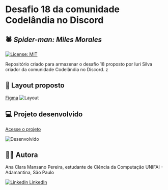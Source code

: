 # Desafio 18 da comunidade Codelândia no Discord

## 🕷️ _Spider-man: Miles Morales_

[![License: MIT](https://img.shields.io/badge/License-MIT-green.svg)](https://github.com/dev-aclara/SpiderMan-MilesMorales/blob/main/LICENSE)

Repositório criado para armazenar o desafio 18 proposto por Iuri Silva criador da comunidade Codelândia no Discord.
z
## 🎨 Layout proposto
[Figma](https://www.figma.com/file/Yb9IBH56g7T1hdIyZ3BMNO/Desafios---Codel%C3%A2ndia?node-id=41278%3A752)
![Layout](https://user-images.githubusercontent.com/57874018/147894143-bc228653-71bb-473a-9f82-b9fb8347780b.png)

## 💻  Projeto desenvolvido
[Acesse o projeto](https://spiderman-milesmorales-page.netlify.app)

![Desenvolvido](https://user-images.githubusercontent.com/57874018/147894189-7e95ce6c-acf8-4f6f-bfa6-d21838f27127.png)



## 👩‍💻 Autora

Ana Clara Mansano Pereira, estudante de Ciência da Computação UNIFAI - Adamantina, São Paulo

[![Linkedin](https://i.stack.imgur.com/gVE0j.png) LinkedIn](https://www.linkedin.com/in/ana-clara-mansano-5051011ab/)
&nbsp;
